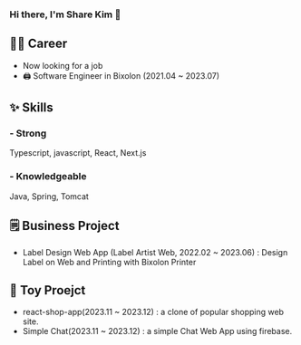 ### Hi there, I'm Share Kim  👋

## 👨‍💻 Career
- Now looking for a job
- 🖨️ Software Engineer in Bixolon (2021.04 ~ 2023.07)

## ✨ Skills
### - Strong
Typescript, javascript, React, Next.js

### - Knowledgeable
Java, Spring, Tomcat

## 🗒️ Business Project
- Label Design Web App (Label Artist Web, 2022.02 ~ 2023.06)
  : Design Label on Web and Printing with Bixolon Printer
  
## 🚂 Toy Proejct
- react-shop-app(2023.11 ~ 2023.12) : a clone of popular shopping web site.
- Simple Chat(2023.11 ~ 2023.12) : a simple Chat Web App using firebase.
